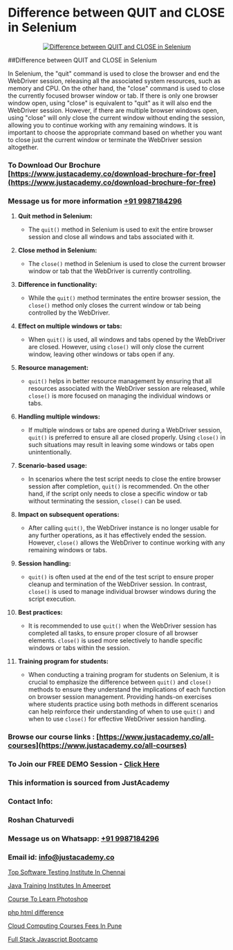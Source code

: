 # Difference between QUIT and CLOSE in Selenium

<p align="center">
  <a href="https://justacademy.co/course-detail/selenium-training">
    <img src="https://justacademy.co/storage2/course_image/1676637863_course_image.webp" alt="Difference between QUIT and CLOSE in Selenium">
  </a>
</p>
##Difference between QUIT and CLOSE in Selenium

In Selenium, the "quit" command is used to close the browser and end the WebDriver session, releasing all the associated system resources, such as memory and CPU. On the other hand, the "close" command is used to close the currently focused browser window or tab. If there is only one browser window open, using "close" is equivalent to "quit" as it will also end the WebDriver session. However, if there are multiple browser windows open, using "close" will only close the current window without ending the session, allowing you to continue working with any remaining windows. It is important to choose the appropriate command based on whether you want to close just the current window or terminate the WebDriver session altogether.
### To Download Our Brochure [https://www.justacademy.co/download-brochure-for-free](https://www.justacademy.co/download-brochure-for-free)
### Message us for more information [+91 9987184296](https://api.whatsapp.com/send?phone=919987184296)
1) **Quit method in Selenium:**
   - The `quit()` method in Selenium is used to exit the entire browser session and close all windows and tabs associated with it.
  
2) **Close method in Selenium:**
   - The `close()` method in Selenium is used to close the current browser window or tab that the WebDriver is currently controlling.

3) **Difference in functionality:**
   - While the `quit()` method terminates the entire browser session, the `close()` method only closes the current window or tab being controlled by the WebDriver.

4) **Effect on multiple windows or tabs:**
   - When `quit()` is used, all windows and tabs opened by the WebDriver are closed. However, using `close()` will only close the current window, leaving other windows or tabs open if any.

5) **Resource management:**
   - `quit()` helps in better resource management by ensuring that all resources associated with the WebDriver session are released, while `close()` is more focused on managing the individual windows or tabs.

6) **Handling multiple windows:**
   - If multiple windows or tabs are opened during a WebDriver session, `quit()` is preferred to ensure all are closed properly. Using `close()` in such situations may result in leaving some windows or tabs open unintentionally.

7) **Scenario-based usage:**
   - In scenarios where the test script needs to close the entire browser session after completion, `quit()` is recommended. On the other hand, if the script only needs to close a specific window or tab without terminating the session, `close()` can be used.

8) **Impact on subsequent operations:**
   - After calling `quit()`, the WebDriver instance is no longer usable for any further operations, as it has effectively ended the session. However, `close()` allows the WebDriver to continue working with any remaining windows or tabs.

9) **Session handling:**
   - `quit()` is often used at the end of the test script to ensure proper cleanup and termination of the WebDriver session. In contrast, `close()` is used to manage individual browser windows during the script execution.

10) **Best practices:**
    - It is recommended to use `quit()` when the WebDriver session has completed all tasks, to ensure proper closure of all browser elements. `close()` is used more selectively to handle specific windows or tabs within the session.

11) **Training program for students:**
    - When conducting a training program for students on Selenium, it is crucial to emphasize the difference between `quit()` and `close()` methods to ensure they understand the implications of each function on browser session management. Providing hands-on exercises where students practice using both methods in different scenarios can help reinforce their understanding of when to use `quit()` and when to use `close()` for effective WebDriver session handling.

### Browse our course links : [https://www.justacademy.co/all-courses](https://www.justacademy.co/all-courses) 
### To Join our FREE DEMO Session - [Click Here](https://www.justacademy.co/register-for-course-demo)


### This information is sourced from JustAcademy
### Contact Info:
### Roshan Chaturvedi
### Message us on Whatsapp: [+91 9987184296](https://api.whatsapp.com/send?phone=919987184296)
### Email id: [info@justacademy.co](mailto:info@justacademy.co)
                
[Top Software Testing Institute In Chennai](https://www.linkedin.com/pulse/top-software-testing-institute-chennai-justacademy-san-jose-lcrpf?trackingId=QE7vXz3%2F7uZpCfX1mH%2FfCQ%3D%3D&lipi=urn%3Ali%3Apage%3Ad_flagship3_company_admin%3BNvzTf3fnQO%2BVBqBGA8b0%2Bw%3D%3D)

[Java Training Institutes In Ameerpet](https://www.linkedin.com/pulse/java-training-institutes-ameerpet-justacademy-chicago-xmjne?trackingId=jS64OEIP5JICQZFA5E922w%3D%3D&lipi=urn%3Ali%3Apage%3Ad_flagship3_company_admin%3BxzhODhyIS1OF3GFeJJCsZw%3D%3D)

[Course To Learn Photoshop](https://medium.com/@abhidnya.1068/course-to-learn-photoshop-0b7d26aef218)

[php html difference](https://medium.com/@ranemanish460/php-html-difference-7013641f2d48)

[Cloud Computing Courses Fees In Pune](https://justacademyin.github.io/justacademy/cloud-computing-courses-fees-in-pune)

[Full Stack Javascript Bootcamp](https://justacademyin.github.io/justacademy/full-stack-javascript-bootcamp)

